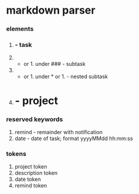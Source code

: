 # markdown parser

### elements
1. ### - task
2. * or 1. under ### - subtask
3. * or 1. under *  or 1. - nested subtask
4. # - project

### reserved keywords
1. remind - remainder with notification
2. date - date of task; format yyyyMMdd hh:mm:ss

### tokens
1. project token
2. description token
3. date token
4. remind token
